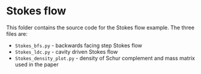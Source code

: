 # Stokes flow

This folder contains the source code for the Stokes flow example. The three files are:
- `Stokes_bfs.py` - backwards facing step Stokes flow
- `Stokes_ldc.py` - cavity driven Stokes flow
- `Stokes_density_plot.py` - density of Schur complement and mass matrix used in the paper
